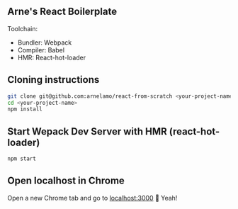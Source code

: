 
## Arne's React Boilerplate

Toolchain:

- Bundler: Webpack
- Compiler: Babel
- HMR: React-hot-loader



## Cloning instructions

```bash
git clone git@github.com:arnelamo/react-from-scratch <your-project-name>
cd <your-project-name>
npm install
```


## Start Wepack Dev Server with HMR (react-hot-loader)

```bash
npm start
```


## Open localhost in Chrome

Open a new Chrome tab and go to [localhost:3000](http://localhost:3000) 🚀 Yeah!
